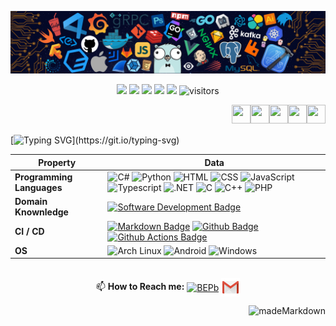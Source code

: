 ![](./src/header_.png)

<p align="center">
    <a href="https://github.com/L0000P/L0000P"><img src="https://img.shields.io/badge/status-updating-brightgreen.svg"></a>
    <a href="https://github.com/python/cpython"><img src="https://img.shields.io/badge/Python-3.9-FF1493.svg"></a>
    <a href="https://github.com/L0000P/L0000P/graphs/contributors"><img src="https://img.shields.io/github/contributors/L0000P/L0000P?color=blue"></a>
    <a href="https://github.com/L0000P/L0000P/stargazers"><img src="https://img.shields.io/github/stars/L0000P/L0000P.svg?logo=github"></a>
    <a href="https://github.com/L0000P/L0000P/network/members"><img src="https://img.shields.io/github/forks/L0000P/L0000P.svg?color=blue&logo=github"></a>
    <img src="https://visitor-badge.laobi.icu/badge?page_id=L0000P.L0000P" alt="visitors"/>
    <a href=""></a>   
</p>

<a href="https://www.dart.dev/"><img src="https://user-images.githubusercontent.com/26507463/53453892-49908900-3a04-11e9-9dce-77ed3d694326.png" align="right" height="30" width="30" ></a>
<a href="https://www.python.org/"><img src="https://upload.wikimedia.org/wikipedia/commons/c/c3/Python-logo-notext.svg" align="right" height="30" width="30" ></a>
<img src="https://cdn.worldvectorlogo.com/logos/c--4.svg" align="right" height="30" width="30" >
<img src="https://upload.wikimedia.org/wikipedia/commons/thumb/1/18/ISO_C%2B%2B_Logo.svg/911px-ISO_C%2B%2B_Logo.svg.png" align="right" height="30" width="30" >
<img src="https://upload.wikimedia.org/wikipedia/commons/thumb/1/18/C_Programming_Language.svg/1853px-C_Programming_Language.svg.png" align="right" height="30" width="30"><br><br>


[![Typing SVG](https://readme-typing-svg.herokuapp.com?color=%2336BCF7&center=true&vCenter=true&width=600&lines=Hello+there+👋,+I'm+L0000P;+Welcome+to+My+Profile!;Always+learning+new+things+!!!)](https://git.io/typing-svg)


Property | Data
--- | --- 
**Programming Languages**  | <img alt="C#" src="https://img.shields.io/badge/C%23-239120?style=for-the-badge&logo=c-sharp&logoColor=white"> <img alt="Python" src="https://img.shields.io/badge/Python-14354C?style=for-the-badge&logo=python&logoColor=white"> <img alt="HTML" src="https://img.shields.io/badge/HTML-239120?style=for-the-badge&logo=html5&logoColor=white"> <img alt="CSS" src="https://img.shields.io/badge/CSS-239120?&style=for-the-badge&logo=css3&logoColor=white"> <img alt="JavaScript" src="https://img.shields.io/badge/JavaScript-F7DF1E?style=for-the-badge&logo=javascript&logoColor=black"> <img alt="Typescript" src="https://img.shields.io/badge/TypeScript-007ACC?style=for-the-badge&logo=typescript&logoColor=white"> <img alt=".NET" src="https://img.shields.io/badge/.NET-5C2D91?style=for-the-badge&logo=.net&logoColor=white"> <img alt="C" src="https://img.shields.io/badge/C-00599C?style=for-the-badge&logo=c&logoColor=white"> <img alt="C++" src="https://img.shields.io/badge/C%2B%2B-00599C?style=for-the-badge&logo=c%2B%2B&logoColor=white"> <img alt="PHP" src="https://img.shields.io/badge/PHP-777BB4?style=for-the-badge&logo=php&logoColor=white">             
**Domain Knownledge**  | [![Software Development Badge](https://img.shields.io/badge/-Software%20Development-FF6600?style=flat&logoColor=white)](https://github.com/search?q=user%3ABEPb&type=Repositories) 
**CI / CD** | [![Markdown Badge](https://img.shields.io/badge/-Markdown-2088FF?style=flat&logo=Markdown&logoColor=white)](https://github.com/L0000P/L0000P) [![Github Badge](https://img.shields.io/badge/-Github%20-2088FF?style=flat&logo=Github&logoColor=white)](https://github.com/L0000P/L0000P) [![Github Actions Badge](https://img.shields.io/badge/-Git%20-2088FF?style=flat&logo=Git&logoColor=white)](https://github.com/L0000P/L0000P)
**OS**  | <img alt="Arch Linux" src="https://img.shields.io/badge/Arch_Linux-1793D1?style=for-the-badge&logo=arch-linux&logoColor=white"> <img alt="Android" src="https://img.shields.io/badge/Android-3DDC84?style=for-the-badge&logo=android&logoColor=white"> <img alt="Windows" src="https://img.shields.io/badge/Windows-0078D6?style=for-the-badge&logo=windows&logoColor=white">



<p align="center"><br>
📫 <b>How to Reach me:</b>
<a href="https://www.linkedin.com/in/alessandro-tomarchio-093a82190/" target="blank"><img align="center" src="https://raw.githubusercontent.com/BEPb/BEPb/master/assets/linkedin.svg" alt="BEPb" height="30" width="30"></a>
<a href="mailto:alessandro.tomarchio01@gmail.com" target="blank"><img align="center" src="assets/gmail.svg" alt="Gmail" height="30" width="30" /></a>

</p>
<p align="right">
<img alt="madeMarkdown" src ="https://img.shields.io/badge/Made%20with-Markdown-1f425f.svg">